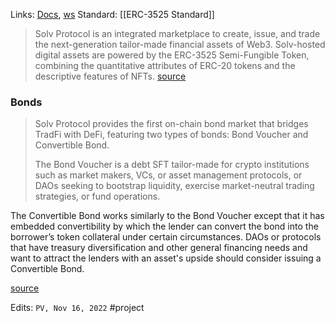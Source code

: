 Links: [Docs](https://docs.solv.finance/solv-documentation/Getting-Started/Overview), [ws](https://solv.finance/home)
Standard: [[ERC-3525 Standard]]


>Solv Protocol is an integrated marketplace to create, issue, and trade the next-generation tailor-made financial assets of Web3. Solv-hosted digital assets are powered by the ERC-3525 Semi-Fungible Token, combining the quantitative attributes of ERC-20 tokens and the descriptive features of NFTs.
>[source](https://docs.solv.finance/solv-documentation/Getting-Started/Overview)

### Bonds

>Solv Protocol provides the first on-chain bond market that bridges TradFi with DeFi, featuring two types of bonds: Bond Voucher and Convertible Bond.
>
>The Bond Voucher is a debt SFT tailor-made for crypto institutions such as market makers, VCs, or asset management protocols, or DAOs seeking to bootstrap liquidity, exercise market-neutral trading strategies, or fund operations.
>
  The Convertible Bond works similarly to the Bond Voucher except that it has embedded convertibility by which the lender can convert the bond into the borrower’s token collateral under certain circumstances. DAOs or protocols that have treasury diversification and other general financing needs and want to attract the lenders with an asset's upside should consider issuing a Convertible Bond.
>

[source](https://docs.solv.finance/solv-documentation/bond-market/how-it-works)

Edits: `PV, Nov 16, 2022`
#project